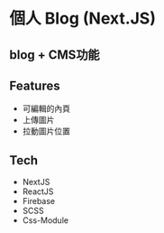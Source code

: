 # 個人 Blog (Next.JS)
## blog + CMS功能

## Features
- 可編輯的內頁
- 上傳圖片
- 拉動圖片位置

## Tech

- NextJS
- ReactJS
- Firebase
- SCSS
- Css-Module
